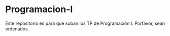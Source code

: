 # Programacion-I
Este repositorio es para que suban los TP de Programación I. Porfavor, sean ordenados.
